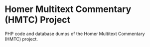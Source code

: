 Homer Multitext Commentary (HMTC) Project
=========================================

PHP code and database dumps of the Homer Multitext Commentary
(HMTC) project.
